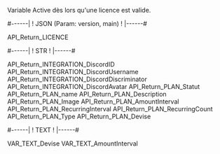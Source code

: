 Variable Active dès lors qu'une licence est valide.

#------| ! JSON (Param: version, main) ! |------#

API_Return_LICENCE

#------| ! STR ! |------#

API_Return_INTEGRATION_DiscordID
API_Return_INTEGRATION_DiscordUsername
API_Return_INTEGRATION_DiscordDiscriminator
API_Return_INTEGRATION_DiscordAvatar
API_Return_PLAN_Statut
API_Return_PLAN_name
API_Return_PLAN_Description
API_Return_PLAN_Image
API_Return_PLAN_AmountInterval
API_Return_PLAN_RecurringInterval
API_Return_PLAN_RecurringCount
API_Return_PLAN_Type
API_Return_PLAN_Devise

#------| ! TEXT ! |------#

VAR_TEXT_Devise
VAR_TEXT_AmountInterval

